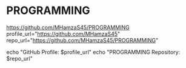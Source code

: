 # PROGRAMMING


https://github.com/MHamzaS45/PROGRAMMING
profile_url="https://github.com/MHamzaS45"
repo_url="https://github.com/MHamzaS45/PROGRAMMING"

echo "GitHub Profile: $profile_url"
echo "PROGRAMMING Repository: $repo_url"
